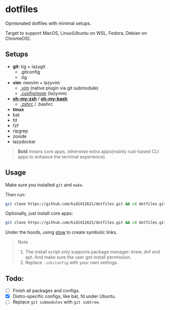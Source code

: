 # dotfiles

Opinionated dotfiles with minimal setups. 

Target to support MacOS, Linux(Ubuntu on WSL, Fedora, Debian on ChromeOS).

## Setups

- **git**: tig + lazygit
  - .gitconfig
  - .tig
- **vim**: neovim + lazyvim
  - [.vim](.vim) (native plugin via git submodule)
  - [.config/nvim](.config/nvim/) (lazyvim)
- [**oh-my-zsh**](https://ohmyz.sh/) / [**oh-my-bash**](https://ohmybash.nntoan.com/)
    - [.zshrc](./.zshrc) / .bashrc
- **tmux**
- bat
- fd
- fzf
- ripgrep
- zoxide
- lazydocker

> **Bold** means core apps, otherwise extra apps(mainly rust-based CLI apps to enhance the terminal experience).

## Usage

Make sure you installed `git` and `make`.

Then run:

```bash
git clone https://github.com/kid1412621/dotfiles.git && cd dotfiles.git && make
```

Optionally, just install core apps:

```bash
git clone https://github.com/kid1412621/dotfiles.git && cd dotfiles.git && make core
```

Under the hoods, using [stow](https://www.gnu.org/software/stow/) to create symbolic links.

> > [!NOTE]
> 1. The install script only supports package manager: brew, dnf and apt. And make sure the user got install permission.
> 2. Replace `.ssh/config` with your own settings.

## Todo:

- [ ] Finish all packages and configs.
- [x] Distro-specific configs, like bat, fd under Ubuntu.
- [ ] Replace `git submodules` with `git subtree`.
